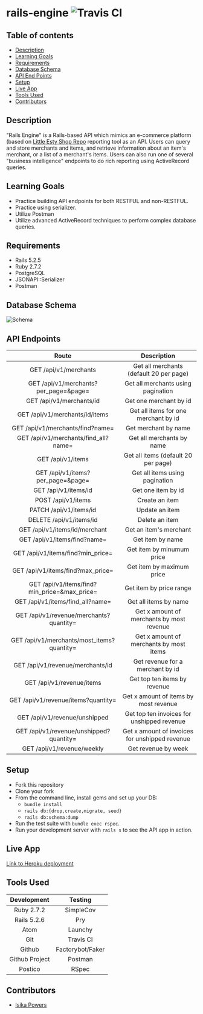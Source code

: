 # rails-engine ![Travis CI](https://app.travis-ci.com/Isikapowers/rails-engine.svg?branch=main)

## Table of contents
* [Description](#description)
* [Learning Goals](#learning-goals)
* [Requirements](#requirements)
* [Database Schema](#database-schema)
* [API End Points](#api-endpoints)
* [Setup](#setup)
* [Live App](#live-app)
* [Tools Used](#tools-used)
* [Contributors](#contributors)

## Description

"Rails Engine" is a Rails-based API which mimics an e-commerce platform (based on [Little Esty Shop Repo](https://github.com/Isikapowers/little-esty-shop.git) reporting tool as an API. Users can query and store merchants and items, and retrieve information about an item's merchant, or a list of a merchant's items. Users can also run one of several "business intelligence" endpoints to do rich reporting using ActiveRecord queries.

## Learning Goals
- Practice building API endpoints for both RESTFUL and non-RESTFUL.
- Practice using serializer.
- Utilize Postman
- Utilize advanced ActiveRecord techniques to perform complex database queries.

## Requirements
- Rails 5.2.5
- Ruby 2.7.2
- PostgreSQL
- JSONAPI::Serializer
- Postman

## Database Schema
![Schema](https://user-images.githubusercontent.com/72399033/134418403-99e1a24c-11fb-442c-a682-01e86095ba7d.png)

## API Endpoints

|                         Route                               |                     Description                      |
| :---------------------------------------------------------: | :-------------------------------------------------:  |
| GET /api/v1/merchants	                                      | Get all merchants (default 20 per page)              |
| GET /api/v1/merchants?per_page=<number>&page=<number>       | Get all merchants using pagination                   |
| GET /api/v1/merchants/id	                                   | Get one merchant by id                               |   
| GET /api/v1/merchants/id/items                              | Get all items for one merchant by id                 |
| GET /api/v1/merchants/find?name=<text>	                    | Get merchant by name                                 |
| GET /api/v1/merchants/find_all?name=<text>                  | Get all merchants by name                            |
| GET /api/v1/items                                           | Get all items (default 20 per page)                  |
| GET /api/v1/items?per_page=<number>&page=<number>           | Get all items using pagination                       |
| GET /api/v1/items/id                                        | Get one item by id                                   |
| POST /api/v1/items                                          | Create an item                                       |
| PATCH /api/v1/items/id                                      | Update an item                                       |
| DELETE /api/v1/items/id                                     | Delete an item                                       |
| GET /api/v1/items/id/merchant                               | Get an item's merchant                               |
| GET /api/v1/items/find?name=<text>                          | Get item by name                                     |
| GET /api/v1/items/find?min_price=<number>                   | Get item by minumum price                            |
| GET /api/v1/items/find?max_price=<number>                   | Get item by maximum price                            |
| GET /api/v1/items/find?min_price=<number>&max_price=<number>| Get item by price range                              |
| GET /api/v1/items/find_all?name=<text>                      | Get all items by name                                |
| GET /api/v1/revenue/merchants?quantity=<number>             | Get x amount of merchants by most revenue            |
| GET /api/v1/merchants/most_items?quantity=<number>          | Get x amount of merchants by most items              |
| GET /api/v1/revenue/merchants/id                            | Get revenue for a merchant by id                     |
| GET /api/v1/revenue/items                                   | Get top ten items by revenue                         |
| GET /api/v1/revenue/items?quantity=<number>                 | Get x amount of items by most revenue                |
| GET /api/v1/revenue/unshipped                               | Get top ten invoices for unshipped revenue           |
| GET /api/v1/revenue/unshipped?quantity=<number>             | Get x amount of invoices for unshipped revenue       |
| GET /api/v1/revenue/weekly                                  | Get revenue by week                                  |

## Setup
* Fork this repository
* Clone your fork
* From the command line, install gems and set up your DB:
    * `bundle install`
    * `rails db:{drop,create,migrate, seed}`
    * `rails db:schema:dump`
* Run the test suite with `bundle exec rspec`.
* Run your development server with `rails s` to see the API app in action.

## Live App
[Link to Heroku deployment](https://viewing-party-denver.herokuapp.com)

## Tools Used

| Development    |  Testing             |
| :-------------:| :-------------------:|
| Ruby 2.7.2     | SimpleCov            |
| Rails 5.2.6    | Pry                  |
| Atom           | Launchy              |
| Git            | Travis CI            |
| Github         | Factorybot/Faker     |
| Github Project | Postman              |
| Postico        | RSpec                |


## Contributors

- [Isika Powers](https://github.com/Isikapowers/)
